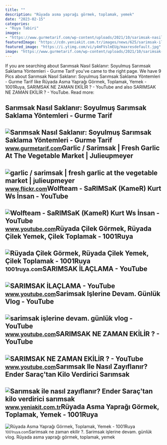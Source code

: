 ```yaml
---
title: ""
description: "Rüyada asma yaprağı görmek, toplamak, yemek"
date: "2023-02-15"
categories:
- "Ruya Tabiri"
images:
- "https://www.gurmetarif.com/wp-content/uploads/2021/10/sarimsak-nasil-saklanir.jpg"
featuredImage: "https://cdn.yeniakit.com.tr/images/news/625/sarimsak-ile-nasil-zayiflanir-ender-saractan-kilo-verdirici-sarimsak-cayi-tarifi-ve-sarimsak-cayi-faydalari-h1663928447-fa67e7.jpg"
featured_image: "https://i.ytimg.com/vi/y4mFVslmEUg/maxresdefault.jpg"
image: "https://www.gurmetarif.com/wp-content/uploads/2021/10/sarimsak-nasil-saklanir.jpg"
---
```


If you are searching about Sarımsak Nasıl Saklanır: Soyulmuş Sarımsak Saklama Yöntemleri - Gurme Tarif you've came to the right page. We have 9 Pics about Sarımsak Nasıl Saklanır: Soyulmuş Sarımsak Saklama Yöntemleri - Gurme Tarif like Rüyada Asma Yaprağı Görmek, Toplamak, Yemek - 1001Ruya, SARIMSAK NE ZAMAN EKİLİR ? - YouTube and also SARIMSAK NE ZAMAN EKİLİR ? - YouTube. Read more:

Sarımsak Nasıl Saklanır: Soyulmuş Sarımsak Saklama Yöntemleri - Gurme Tarif
---------------------------------------------------------------------------

 ![Sarımsak Nasıl Saklanır: Soyulmuş Sarımsak Saklama Yöntemleri - Gurme Tarif](https://www.gurmetarif.com/wp-content/uploads/2021/10/sarimsak-nasil-saklanir.jpg) <small>www.gurmetarif.com</small>Garlic / Sarimsak | Fresh Garlic At The Vegetable Market | Julieupmeyer
-----------------------------------------------------------------------

 ![garlic / sarimsak | fresh garlic at the vegetable market | julieupmeyer](https://live.staticflickr.com/2244/2306125486_790aaf7f09.jpg) <small>www.flickr.com</small>Wolfteam - SaRIMSaK (KameR) Kurt Ws İnsan - YouTube
---------------------------------------------------

 ![Wolfteam - SaRIMSaK (KameR) Kurt Ws İnsan - YouTube](https://i.ytimg.com/vi/DkippnIYA4s/maxresdefault.jpg) <small>www.youtube.com</small>Rüyada Çilek Görmek, Rüyada Çilek Yemek, Çilek Toplamak - 1001Ruya
------------------------------------------------------------------

 ![Rüyada Çilek Görmek, Rüyada Çilek Yemek, Çilek Toplamak - 1001Ruya](https://1001ruya.com/wp-content/uploads/Ruyada-cilek-Gormek-Ruyada-cilek-Yemek-cilek-Toplamak-ne-demek-diyanet-1024x576.jpg) <small>1001ruya.com</small>SARIMSAK İLAÇLAMA - YouTube
---------------------------

 ![SARIMSAK İLAÇLAMA - YouTube](https://i.ytimg.com/vi/y4mFVslmEUg/maxresdefault.jpg) <small>www.youtube.com</small>Sarimsak Işlerine Devam. Günlük Vlog - YouTube
----------------------------------------------

 ![sarimsak işlerine devam. günlük vlog - YouTube](https://i.ytimg.com/vi/645s2LoZJSs/maxresdefault.jpg) <small>www.youtube.com</small>SARIMSAK NE ZAMAN EKİLİR ? - YouTube
------------------------------------

 ![SARIMSAK NE ZAMAN EKİLİR ? - YouTube](https://i.ytimg.com/vi/cvf2FfwAIss/maxresdefault.jpg) <small>www.youtube.com</small>Sarımsak Ile Nasıl Zayıflanır? Ender Saraç'tan Kilo Verdirici Sarımsak
----------------------------------------------------------------------

 ![Sarımsak ile nasıl zayıflanır? Ender Saraç'tan kilo verdirici sarımsak](https://cdn.yeniakit.com.tr/images/news/625/sarimsak-ile-nasil-zayiflanir-ender-saractan-kilo-verdirici-sarimsak-cayi-tarifi-ve-sarimsak-cayi-faydalari-h1663928447-fa67e7.jpg) <small>www.yeniakit.com.tr</small>Rüyada Asma Yaprağı Görmek, Toplamak, Yemek - 1001Ruya
------------------------------------------------------

 ![Rüyada Asma Yaprağı Görmek, Toplamak, Yemek - 1001Ruya](https://1001ruya.com/wp-content/uploads/Ruyada-Asma-Yapragi-Gormek-asma-yapragi-toplamak-yemek-diyanet-1024x576.jpg) <small>1001ruya.com</small>Sarimsak ne zaman eki̇li̇r ?. Sarimsak işlerine devam. günlük vlog. Rüyada asma yaprağı görmek, toplamak, yemek
